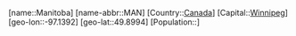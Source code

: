 ﻿---
location: [49.8994,-97.1392]
type: State
tags:
- geo/State


SpocWebEntityId: 36005
isDeleted: false
confidential: public

---
[name::Manitoba]
[name-abbr::MAN]
[Country::[Canada](geo/Continent/North-America/Canada.md)]
[Capital::[Winnipeg](geo/Continent/North-America/Canada/Winnipeg.md)]
[geo-lon::-97.1392]
[geo-lat::49.8994]
[Population::]

